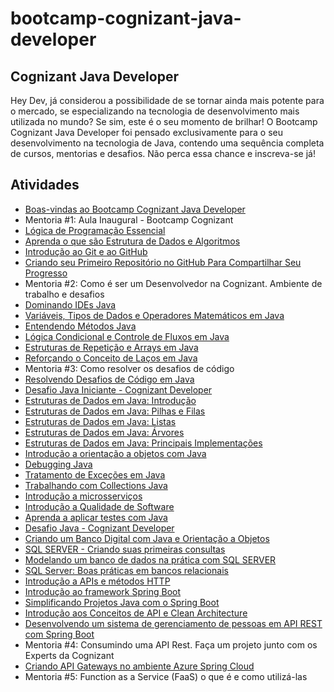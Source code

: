 # bootcamp-cognizant-java-developer

## Cognizant Java Developer
Hey Dev, já considerou a possibilidade de se tornar ainda mais potente para o mercado, se especializando na tecnologia de desenvolvimento mais utilizada no mundo? Se sim, este é o seu momento de brilhar! O Bootcamp Cognizant Java Developer foi pensado exclusivamente para o seu desenvolvimento na tecnologia de Java, contendo uma sequência completa de cursos, mentorias e desafios. Não perca essa chance e inscreva-se já!

## Atividades

 - [Boas-vindas ao Bootcamp Cognizant Java Developer](https://certificates.digitalinnovation.one/CFFCB9D6)
 - Mentoria #1: Aula Inaugural - Bootcamp Cognizant
 - [Lógica de Programação Essencial](https://certificates.digitalinnovation.one/91627F32)
 - [Aprenda o que são Estrutura de Dados e Algoritmos](https://certificates.digitalinnovation.one/7689209A)
 - [Introdução ao Git e ao GitHub](https://certificates.digitalinnovation.one/0B15C600)
 - [Criando seu Primeiro Repositório no GitHub Para Compartilhar Seu Progresso](https://certificates.digitalinnovation.one/F2C81685)
 - Mentoria #2: Como é ser um Desenvolvedor na Cognizant. Ambiente de trabalho e desafios
 - [Dominando IDEs Java](https://certificates.digitalinnovation.one/C0C8CD87)
 - [Variáveis, Tipos de Dados e Operadores Matemáticos em Java](https://certificates.digitalinnovation.one/67BCF29E)
 - [Entendendo Métodos Java](https://certificates.digitalinnovation.one/8ED67045)
 - [Lógica Condicional e Controle de Fluxos em Java](https://certificates.digitalinnovation.one/43A18E81)
 - [Estruturas de Repetição e Arrays em Java](https://certificates.digitalinnovation.one/ABCAE6DE)
 - [Reforçando o Conceito de Laços em Java](https://certificates.digitalinnovation.one/F6A857EA)
 - Mentoria #3: Como resolver os desafios de código
 - [Resolvendo Desafios de Código em Java](https://certificates.digitalinnovation.one/C56B7178)
 - [Desafio Java Iniciante - Cognizant Developer](https://github.com/abaldezjr/bootcamp-cognizant-java-developer/tree/master/java)
 - [Estruturas de Dados em Java: Introdução](https://certificates.digitalinnovation.one/C5D142F4)
 - [Estruturas de Dados em Java: Pilhas e Filas](https://certificates.digitalinnovation.one/0D35592D)
 - [Estruturas de Dados em Java: Listas](https://certificates.digitalinnovation.one/AA17B072)
 - [Estruturas de Dados em Java: Árvores](https://certificates.digitalinnovation.one/EF6C32A5)
 - [Estruturas de Dados em Java: Principais Implementações](https://certificates.digitalinnovation.one/3A78CA12)
 - [Introdução a orientação a objetos com Java](https://certificates.digitalinnovation.one/DFCC1776)
 - [Debugging Java](https://certificates.digitalinnovation.one/6EE29496)
 - [Tratamento de Exceções em Java](https://certificates.digitalinnovation.one/4713E979)
 - [Trabalhando com Collections Java](https://certificates.digitalinnovation.one/6005F8B8)
 - [Introdução a microsserviços](https://certificates.digitalinnovation.one/B02322D1)
 - [Introdução a Qualidade de Software](https://certificates.digitalinnovation.one/33DBC8ED)
 - [Aprenda a aplicar testes com Java](https://certificates.digitalinnovation.one/B0076C3E)
 - [Desafio Java - Cognizant Developer](https://github.com/abaldezjr/bootcamp-cognizant-java-developer/tree/master/java)
 - [Criando um Banco Digital com Java e Orientação a Objetos](https://certificates.digitalinnovation.one/5D817C09)
 - [SQL SERVER - Criando suas primeiras consultas](https://certificates.digitalinnovation.one/CC9D1E64)
 - [Modelando um banco de dados na prática com SQL SERVER](https://certificates.digitalinnovation.one/5D75160B)
 - [SQL Server: Boas práticas em bancos relacionais](https://certificates.digitalinnovation.one/CB92105F)
 - [Introdução a APIs e métodos HTTP](https://certificates.digitalinnovation.one/7B59E051)
 - [Introdução ao framework Spring Boot](https://certificates.digitalinnovation.one/8490780C)
 - [Simplificando Projetos Java com o Spring Boot](https://certificates.digitalinnovation.one/E22C491A)
 - [Introdução aos Conceitos de API e Clean Architecture](https://certificates.digitalinnovation.one/FDEBF05B)
 - [Desenvolvendo um sistema de gerenciamento de pessoas em API REST com Spring Boot](https://certificates.digitalinnovation.one/1AB0C643)
 - Mentoria #4: Consumindo uma API Rest. Faça um projeto junto com os Experts da Cognizant
 - [Criando API Gateways no ambiente Azure Spring Cloud](https://certificates.digitalinnovation.one/C89B609C)
 - Mentoria #5:  Function as a Service (FaaS) o que é e como utilizá-las
 
